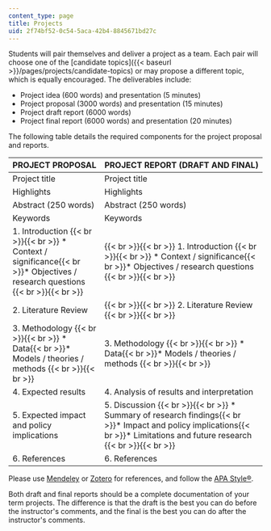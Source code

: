```yaml
---
content_type: page
title: Projects
uid: 2f74bf52-0c54-5aca-42b4-8845671bd27c
---
```


Students will pair themselves and deliver a project as a team. Each pair will choose one of the [candidate topics]({{< baseurl >}}/pages/projects/candidate-topics) or may propose a different topic, which is equally encouraged. The deliverables include:

*   Project idea (600 words) and presentation (5 minutes)
*   Project proposal (3000 words) and presentation (15 minutes)
*   Project draft report (6000 words)
*   Project final report (6000 words) and presentation (20 minutes)

The following table details the required components for the project proposal and reports.

| PROJECT PROPOSAL | PROJECT REPORT (DRAFT AND FINAL) |
| --- | --- |
| Project title | Project title |
| Highlights | Highlights |
| Abstract (250 words) | Abstract (250 words) |
| Keywords | Keywords |
| 1\. Introduction {{< br >}}{{< br >}} *   Context / significance{{< br >}}*   Objectives / research questions {{< br >}}{{< br >}}  |  {{< br >}}{{< br >}} 1\. Introduction {{< br >}}{{< br >}} *   Context / significance{{< br >}}*   Objectives / research questions {{< br >}}{{< br >}}  |
| 2\. Literature Review |  {{< br >}}{{< br >}} 2\. Literature Review {{< br >}}{{< br >}}  |
| 3\. Methodology {{< br >}}{{< br >}} *   Data{{< br >}}*   Models / theories / methods {{< br >}}{{< br >}}  | 3\. Methodology {{< br >}}{{< br >}} *   Data{{< br >}}*   Models / theories / methods {{< br >}}{{< br >}}  |
| 4\. Expected results | 4\. Analysis of results and interpretation |
| 5\. Expected impact and policy implications | 5\. Discussion {{< br >}}{{< br >}} *   Summary of research findings{{< br >}}*   Impact and policy implications{{< br >}}*   Limitations and future research {{< br >}}{{< br >}}  |
| 6\. References | 6\. References 

Please use [Mendeley](http://www.mendeley.com/) or [Zotero](https://www.zotero.org/) for references, and follow the [APA Style®](http://www.apastyle.org/).

Both draft and final reports should be a complete documentation of your term projects. The difference is that the draft is the best you can do before the instructor's comments, and the final is the best you can do after the instructor's comments.